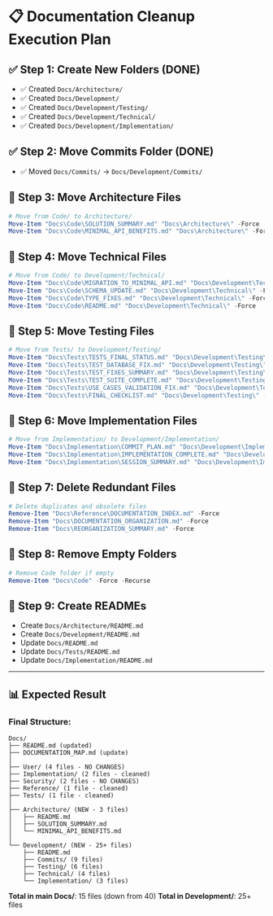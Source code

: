 # 📋 Documentation Cleanup Execution Plan

## ✅ Step 1: Create New Folders (DONE)
- ✅ Created `Docs/Architecture/`
- ✅ Created `Docs/Development/`
- ✅ Created `Docs/Development/Testing/`
- ✅ Created `Docs/Development/Technical/`
- ✅ Created `Docs/Development/Implementation/`

## ✅ Step 2: Move Commits Folder (DONE)
- ✅ Moved `Docs/Commits/` → `Docs/Development/Commits/`

## 🔄 Step 3: Move Architecture Files
```powershell
# Move from Code/ to Architecture/
Move-Item "Docs\Code\SOLUTION_SUMMARY.md" "Docs\Architecture\" -Force
Move-Item "Docs\Code\MINIMAL_API_BENEFITS.md" "Docs\Architecture\" -Force
```

## 🔄 Step 4: Move Technical Files
```powershell
# Move from Code/ to Development/Technical/
Move-Item "Docs\Code\MIGRATION_TO_MINIMAL_API.md" "Docs\Development\Technical\" -Force
Move-Item "Docs\Code\SCHEMA_UPDATE.md" "Docs\Development\Technical\" -Force
Move-Item "Docs\Code\TYPE_FIXES.md" "Docs\Development\Technical\" -Force
Move-Item "Docs\Code\README.md" "Docs\Development\Technical\" -Force
```

## 🔄 Step 5: Move Testing Files
```powershell
# Move from Tests/ to Development/Testing/
Move-Item "Docs\Tests\TESTS_FINAL_STATUS.md" "Docs\Development\Testing\" -Force
Move-Item "Docs\Tests\TEST_DATABASE_FIX.md" "Docs\Development\Testing\" -Force
Move-Item "Docs\Tests\TEST_FIXES_SUMMARY.md" "Docs\Development\Testing\" -Force
Move-Item "Docs\Tests\TEST_SUITE_COMPLETE.md" "Docs\Development\Testing\" -Force
Move-Item "Docs\Tests\USE_CASES_VALIDATION_FIX.md" "Docs\Development\Testing\" -Force
Move-Item "Docs\Tests\FINAL_CHECKLIST.md" "Docs\Development\Testing\" -Force
```

## 🔄 Step 6: Move Implementation Files
```powershell
# Move from Implementation/ to Development/Implementation/
Move-Item "Docs\Implementation\COMMIT_PLAN.md" "Docs\Development\Implementation\" -Force
Move-Item "Docs\Implementation\IMPLEMENTATION_COMPLETE.md" "Docs\Development\Implementation\" -Force
Move-Item "Docs\Implementation\SESSION_SUMMARY.md" "Docs\Development\Implementation\" -Force
```

## 🔄 Step 7: Delete Redundant Files
```powershell
# Delete duplicates and obsolete files
Remove-Item "Docs\Reference\DOCUMENTATION_INDEX.md" -Force
Remove-Item "Docs\DOCUMENTATION_ORGANIZATION.md" -Force
Remove-Item "Docs\REORGANIZATION_SUMMARY.md" -Force
```

## 🔄 Step 8: Remove Empty Folders
```powershell
# Remove Code folder if empty
Remove-Item "Docs\Code" -Force -Recurse
```

## 🔄 Step 9: Create READMEs
- Create `Docs/Architecture/README.md`
- Create `Docs/Development/README.md`
- Update `Docs/README.md`
- Update `Docs/Tests/README.md`
- Update `Docs/Implementation/README.md`

---

## 📊 Expected Result

### Final Structure:
```
Docs/
├── README.md (updated)
├── DOCUMENTATION_MAP.md (update)
│
├── User/ (4 files - NO CHANGES)
├── Implementation/ (2 files - cleaned)
├── Security/ (2 files - NO CHANGES)
├── Reference/ (1 file - cleaned)
├── Tests/ (1 file - cleaned)
│
├── Architecture/ (NEW - 3 files)
│   ├── README.md
│   ├── SOLUTION_SUMMARY.md
│   └── MINIMAL_API_BENEFITS.md
│
└── Development/ (NEW - 25+ files)
    ├── README.md
    ├── Commits/ (9 files)
    ├── Testing/ (6 files)
    ├── Technical/ (4 files)
    └── Implementation/ (3 files)
```

**Total in main Docs/**: 15 files (down from 40)
**Total in Development/**: 25+ files

